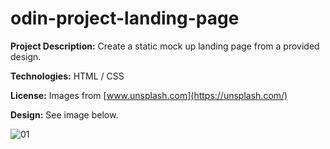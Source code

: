 # odin-project-landing-page

**Project Description:** Create a static mock up landing page from a provided design.

**Technologies:** HTML / CSS

**License:** Images from [www.unsplash.com](https://unsplash.com/)

**Design:** See image below.

![01](https://user-images.githubusercontent.com/108872957/213782339-ad51585a-d7dd-43e0-813c-3c0bb5303d0d.png)
